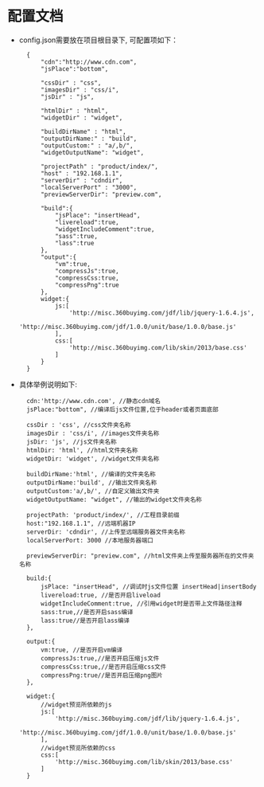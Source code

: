# 配置文档

* config.json需要放在项目根目录下, 可配置项如下：

		{
			"cdn":"http://www.cdn.com", 
			"jsPlace":"bottom",
	
			"cssDir" : "css",
			"imagesDir" : "css/i",
			"jsDir" : "js",
			
			"htmlDir" : "html",
			"widgetDir" : "widget",
	
			"buildDirName" : "html",
			"outputDirName:" : "build",
			"outputCustom:" : "a/,b/",
			"widgetOutputName": "widget",
			
			"projectPath" : "product/index/",
			"host" : "192.168.1.1",
			"serverDir" : "cdndir",
			"localServerPort" : "3000",
			"previewServerDir": "preview.com",
			
			"build":{
				"jsPlace": "insertHead", 
				"livereload":true, 
				"widgetIncludeComment":true, 
				"sass":true,
				"lass":true
			},
			"output":{
				"vm":true, 
				"compressJs":true,
				"compressCss:true,
				"compressPng":true
			},
			widget:{
				js:[
					'http://misc.360buyimg.com/jdf/lib/jquery-1.6.4.js',
					'http://misc.360buyimg.com/jdf/1.0.0/unit/base/1.0.0/base.js'
				],
				css:[
					'http://misc.360buyimg.com/lib/skin/2013/base.css'
				]
			}
		}
	
* 具体举例说明如下:

		cdn:'http://www.cdn.com', //静态cdn域名
		jsPlace:"bottom", //编译后js文件位置,位于header或者页面底部
	
		cssDir : 'css', //css文件夹名称
		imagesDir : 'css/i', //images文件夹名称
		jsDir: 'js', //js文件夹名称
		htmlDir: 'html', //html文件夹名称
		widgetDir: 'widget', //widget文件夹名称
	
		buildDirName:'html', //编译的文件夹名称
		outputDirName:'build', //输出文件夹名称
		outputCustom:'a/,b/', //自定义输出文件夹
		widgetOutputName: "widget", //输出的widget文件夹名称
		
		projectPath: 'product/index/', //工程目录前缀
		host:"192.168.1.1", //远端机器IP
		serverDir: 'cdndir', //上传至远端服务器文件夹名称
		localServerPort: 3000 //本地服务器端口

		previewServerDir: "preview.com", //html文件夹上传至服务器所在的文件夹名称

		build:{
			jsPlace: "insertHead", //调试时js文件位置 insertHead|insertBody
			livereload:true, //是否开启liveload
			widgetIncludeComment:true, //引用widget时是否带上文件路径注释
			sass:true,//是否开启sass编译
			lass:true//是否开启lass编译
		},

		output:{
			vm:true, //是否开启vm编译
			compressJs:true,//是否开启压缩js文件
			compressCss:true,//是否开启压缩css文件
			compressPng:true//是否开启压缩png图片
		},

		widget:{
			//widget预览所依赖的js
			js:[
				'http://misc.360buyimg.com/jdf/lib/jquery-1.6.4.js',
				'http://misc.360buyimg.com/jdf/1.0.0/unit/base/1.0.0/base.js'
			],
			//widget预览所依赖的css
			css:[
				'http://misc.360buyimg.com/lib/skin/2013/base.css'
			]
		}